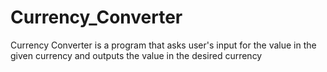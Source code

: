 # Currency_Converter
Currency Converter is a program that asks user's input for the value in the given currency and outputs the value in the desired currency
